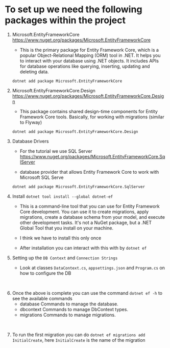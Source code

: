 # To set up we need the following packages within the project

1. Microsoft.EntityFrameworkCore https://www.nuget.org/packages/Microsoft.EntityFrameworkCore

    - This is the primary package for Entity Framework Core, which is a popular Object-Relational Mapping (ORM) tool in .NET. It helps you to interact with your database using .NET objects. It includes APIs for database operations like querying, inserting, updating and deleting data.

    ```shell
    dotnet add package Microsoft.EntityFrameworkCore 
    ```

2. Microsoft.EntityFrameworkCore.Design
    https://www.nuget.org/packages/Microsoft.EntityFrameworkCore.Design
    - This package contains shared design-time components for Entity Framework Core tools. Basically, for working with migrations (similar to Flyway)

     ```shell
    dotnet add package Microsoft.EntityFrameworkCore.Design 
    ```

3. Database Drivers
    - For the tutorial we use SQL Server
    https://www.nuget.org/packages/Microsoft.EntityFrameworkCore.SqlServer

    - database provider that allows Entity Framework Core to work with Microsoft SQL Serve

    ```shell
    dotnet add package Microsoft.EntityFrameworkCore.SqlServer
    ```

4. Install `dotnet tool install --global dotnet-ef`
    - This is a command-line tool that you can use for Entity Framework Core development. You can use it to create migrations, apply migrations, create a database schema from your model, and execute other development tasks. It's not a NuGet package, but a .NET Global Tool that you install on your machine.

    - I think we have to install this only once

    - After installation you can interact with this with by `dotnet ef`

5. Setting up the `DB Context` and `Connection Strings`
    - Look at classes `DataContext.cs`, `appsettings.json` and `Program.cs` on how to configure the DB
    
<br />

6. Once the above is complete you can use the command `dotnet ef -h` to see the available commands
    - database   Commands to manage the database.
    - dbcontext   Commands to manage DbContext types.
    - migrations  Commands to manage migrations.

<br />

7. To run the first migration you can do `dotnet ef migrations add InitialCreate`, here `InitialCreate` is the name of the migration
